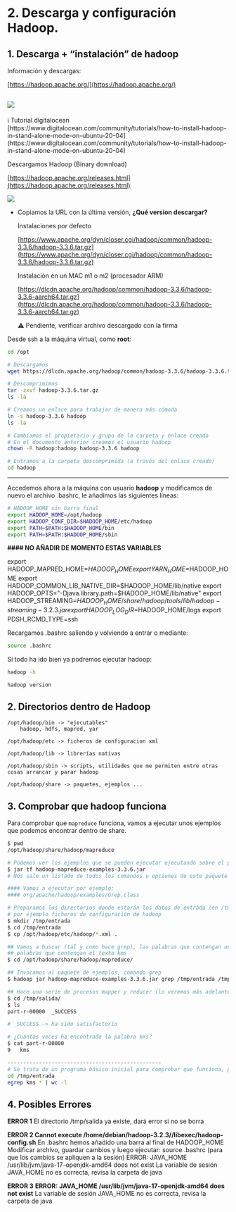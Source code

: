 # 2. Descarga y configuración Hadoop.

## 1. Descarga + “instalación” de hadoop

Información y descargas:

[https://hadoop.apache.org/](https://hadoop.apache.org/)

![](<./images/descargahadoop1.png>)
---

<aside>
ℹ️ Tutorial digitalocean
[https://www.digitalocean.com/community/tutorials/how-to-install-hadoop-in-stand-alone-mode-on-ubuntu-20-04](https://www.digitalocean.com/community/tutorials/how-to-install-hadoop-in-stand-alone-mode-on-ubuntu-20-04)

</aside>

Descargamos Hadoop (Binary download)

[https://hadoop.apache.org/releases.html](https://hadoop.apache.org/releases.html)


![](<./images/descargahadoop2.png>)

- Copiamos la URL con la última versión, **¿Qué version descargar?**
    
    Instalaciones por defecto
    
    [https://www.apache.org/dyn/closer.cgi/hadoop/common/hadoop-3.3.6/hadoop-3.3.6.tar.gz](https://www.apache.org/dyn/closer.cgi/hadoop/common/hadoop-3.3.6/hadoop-3.3.6.tar.gz)
    
    Instalación en un MAC m1 o m2 (procesador ARM)
    
    [https://dlcdn.apache.org/hadoop/common/hadoop-3.3.6/hadoop-3.3.6-aarch64.tar.gz](https://dlcdn.apache.org/hadoop/common/hadoop-3.3.6/hadoop-3.3.6-aarch64.tar.gz)
    
    <aside>
    ⚠️ Pendiente, verificar archivo descargado con la firma
    
    </aside>
    

Desde ssh a la máquina virtual, como **root**:

```bash
cd /opt

# Descargamos
wget https://dlcdn.apache.org/hadoop/common/hadoop-3.3.6/hadoop-3.3.6.tar.gz

# Descomprimimos
tar -zxvf hadoop-3.3.6.tar.gz
ls -la

# Creamos un enlace para trabajar de manera más cómoda
ln -s hadoop-3.3.6 hadoop
ls -la

# Cambiamos el propietario y grupo de la carpeta y enlace creado
# En el documento anterior creamos el usuario hadoop
chown -R hadoop:hadoop hadoop-3.3.6 hadoop

# Entramos a la carpeta descomprimida (a través del enlace creado)
cd hadoop
```

---

Accedemos ahora a la máquina con usuario **hadoop** y modificamos de nuevo el archivo .bashrc, le añadimos las siguientes líneas:

```bash
# HADOOP_HOME sin barra final
export HADOOP_HOME=/opt/hadoop
export HADOOP_CONF_DIR=$HADOOP_HOME/etc/hadoop
export PATH=$PATH:$HADOOP_HOME/bin
export PATH=$PATH:$HADOOP_HOME/sbin
```

**#### NO AÑADIR DE MOMENTO ESTAS VARIABLES**

export HADOOP_MAPRED_HOME=$HADOOP_HOME
export YARN_HOME=$HADOOP_HOME
export HADOOP_COMMON_LIB_NATIVE_DIR=$HADOOP_HOME/lib/native
export HADOOP_OPTS="-Djava.library.path=$HADOOP_HOME/lib/native"
export HADOOP_STREAMING=$HADOOP_HOME/share/hadoop/tools/lib/hadoop-streaming-3.2.3.jar
export HADOOP_LOG_DIR=$HADOOP_HOME/logs
export PDSH_RCMD_TYPE=ssh

Recargamos .bashrc saliendo y volviendo a entrar o mediante:

```bash
source .bashrc
```

Si todo ha ido bien ya podremos ejecutar hadoop:

```bash
hadoop -h

hadoop version
```

## 2. Directorios dentro de Hadoop

```
/opt/hadoop/bin -> "ejecutables"
	hadoop, hdfs, mapred, yar

/opt/hadoop/etc -> ficheros de configuracion xml

/opt/hadoop/lib -> librerías nativas

/opt/hadoop/sbin -> scripts, utilidades que me permiten entre otras cosas arrancar y parar hadoop

/opt/hadoop/share -> paquetes, ejemplos ...
```

## 3. Comprobar que hadoop funciona

Para comprobar que `mapreduce` funciona, vamos a ejecutar unos ejemplos que podemos encontrar dentro de share.

```bash
$ pwd
/opt/hadoop/share/hadoop/mapreduce

# Podemos ver los ejemplos que se pueden ejecutar ejecutando sobre el paquete de ejemplos mapreduce
$ jar tf hadoop-mapreduce-examples-3.3.6.jar
# Nos sale un listado de todos los comandos u opciones de este paquete

#### Vamos a ejecutar por ejemplo: 
#### org/apache/hadoop/examples/Grep.class

# Preparamos los directorios donde estarán los datos de entrada (en /tmp) y copiamos datos de entrada "demo",
# por ejemplo ficheros de configuración de hadoop
$ mkdir /tmp/entrada
$ cd /tmp/entrada
$ cp /opt/hadoop/etc/hadoop/*.xml .

## Vamos a buscar (tal y como hace grep), las palabras que contengan un determiando texto, en este caso
## palabras que contengan el texto kms
$ cd /opt/hadoop/share/hadoop/mapreduce/

## Invocamos al paquete de ejemplos, comando grep
$ hadoop jar hadoop-mapreduce-examples-3.3.6.jar grep /tmp/entrada /tmp/salida/ 'kms'

## Hace una serie de procesos mapper y reducer (lo veremos más adelante)
$ cd /tmp/salida/
$ ls
part-r-00000  _SUCCESS

# _SUCCESS -> ha sido satisfactorio

# ¿Cuántas veces ha encontrado la palabra kms?
$ cat part-r-00000
9	kms

-------------------------------------------------
# Se trata de un programa básico inicial para comprobar que funciona, podemos hacer lo mismo desde bash:
cd /tmp/entrada
egrep kms * | wc -l
```

## 4. Posibles Errores

**ERROR 1**
El directorio /tmp/salida ya existe, dará error si no se borra

**ERROR 2
Cannot execute /home/debian/hadoop-3.2.3//libexec/hadoop-config.sh**
En .bashrc hemos añadido una barra al final de HADOOP_HOME
Modificar archivo, guardar cambios y luego ejecutar: source .bashrc (para que los cambios se apliquen a la sesión)
ERROR: JAVA_HOME /usr/lib/jvm/java-17-openjdk-amd64 does not exist
La variable de sesión JAVA_HOME no es correcta, revisa la carpeta de java

**ERROR 3**
**ERROR: JAVA_HOME /usr/lib/jvm/java-17-openjdk-amd64 does not exist**
La variable de sesión JAVA_HOME no es correcta, revisa la carpeta de java
